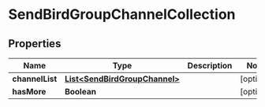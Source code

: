 

# SendBirdGroupChannelCollection


## Properties

Name | Type | Description | Notes
------------ | ------------- | ------------- | -------------
**channelList** | [**List&lt;SendBirdGroupChannel&gt;**](SendBirdGroupChannel.md) |  |  [optional]
**hasMore** | **Boolean** |  |  [optional]



